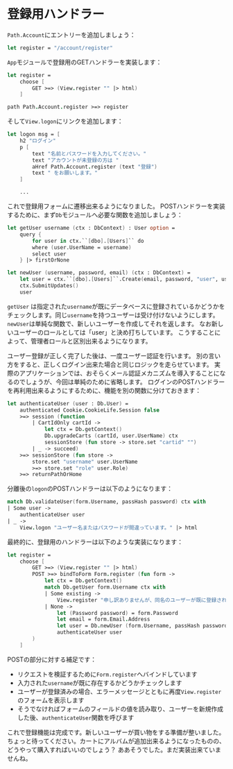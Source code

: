 # 登録用ハンドラー

`Path.Account`にエントリーを追加しましょう：

```fsharp
let register = "/account/register"
```

`App`モジュールで登録用のGETハンドラーを実装します：

```fsharp
let register =
    choose [
        GET >=> (View.register "" |> html)
    ]
```

```fsharp
path Path.Account.register >=> register
```

そして`View.logon`にリンクを追加します：

```fsharp
let logon msg = [
    h2 "ログイン"
    p [
        text "名前とパスワードを入力してください。"
        text "アカウントが未登録の方は "
        aHref Path.Account.register (text "登録")
        text " をお願いします。"
    ]

    ...
```

これで登録用フォームに遷移出来るようになりました。
POSTハンドラーを実装するために、まず`Db`モジュールへ必要な関数を追加しましょう：

```fsharp
let getUser username (ctx : DbContext) : User option = 
    query {
        for user in ctx.``[dbo].[Users]`` do
        where (user.UserName = username)
        select user
    } |> firstOrNone
```

```fsharp
let newUser (username, password, email) (ctx : DbContext) =
    let user = ctx.``[dbo].[Users]``.Create(email, password, "user", username)
    ctx.SubmitUpdates()
    user
```

`getUser` は指定された`username`が既にデータベースに登録されているかどうかをチェックします。同じ`username`を持つユーザーは受け付けないようにします。
`newUser`は単純な関数で、新しいユーザーを作成してそれを返します。
なお新しいユーザーのロールとしては「user」と決め打ちしています。
こうすることによって、管理者ロールと区別出来るようになります。

ユーザー登録が正しく完了した後は、一度ユーザー認証を行います。
別の言い方をすると、正しくログイン出来た場合と同じロジックを走らせています。
実際のアプリケーションでは、おそらくメール認証メカニズムを導入することになるのでしょうが、今回は単純のために省略します。
ログインのPOSTハンドラーを再利用出来るようにするために、機能を別の関数に分けておきます：

```fsharp
let authenticateUser (user : Db.User) =
    authenticated Cookie.CookieLife.Session false 
    >=> session (function
        | CartIdOnly cartId ->
            let ctx = Db.getContext()
            Db.upgradeCarts (cartId, user.UserName) ctx
            sessionStore (fun store -> store.set "cartid" "")
        | _ -> succeed)
    >=> sessionStore (fun store ->
        store.set "username" user.UserName
        >=> store.set "role" user.Role)
    >=> returnPathOrHome
```

分離後の`logon`のPOSTハンドラーは以下のようになります：

```fsharp
match Db.validateUser(form.Username, passHash password) ctx with
| Some user ->
    authenticateUser user
| _ ->
    View.logon "ユーザー名またはパスワードが間違っています。" |> html
```

最終的に、登録用のハンドラーは以下のような実装になります：

```fsharp
let register =
    choose [
        GET >=> (View.register "" |> html)
        POST >=> bindToForm Form.register (fun form ->
            let ctx = Db.getContext()
            match Db.getUser form.Username ctx with
            | Some existing -> 
                View.register "申し訳ありませんが、同名のユーザーが既に登録されています。別の名前を使用してください。" |> html
            | None ->
                let (Password password) = form.Password
                let email = form.Email.Address
                let user = Db.newUser (form.Username, passHash password, email) ctx
                authenticateUser user
        )
    ]
```

POSTの部分に対する補足です：

- リクエストを検証するために`Form.register`へバインドしています
- 入力された`username`が既に存在するかどうかチェックします
- ユーザーが登録済みの場合、エラーメッセージとともに再度`View.register`のフォームを表示します
- そうでなければフォームのフィールドの値を読み取り、ユーザーを新規作成した後、`authenticateUser`関数を呼びます

これで登録機能は完成です。新しいユーザーが買い物をする準備が整いました。
ちょっと待ってください。カートにアルバムが追加出来るようになったものの、どうやって購入すればいいのでしょう？
ああそうでした。まだ実装出来ていませんね。
